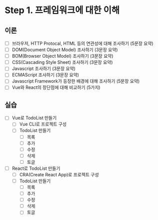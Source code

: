 # Step 1. 프레임워크에 대한 이해

## 이론

- [ ]  브라우저, HTTP Protocal, HTML 등의 연관성에 대해 조사하기 (5문장 요약)
- [ ]  DOM(Document Object Model) 조사하기 (3문장 요약)
- [ ]  BOM(Browser Object Model) 조사하기 (3문장 요약)
- [ ]  CSS(Cascading Style Sheet) 조사하기 (3문장 요약)
- [ ]  Javascript 조사하기 (3문장 요약)
- [ ]  ECMAScript 조사하기 (3문장 요약)
- [ ]  Javascript Framework가 등장한 배경에 대해 조사하기 (5문장 요약)
- [ ]  Vue와 React의 장단점에 대해 비교하기 (5가지)

## 실습

- [ ]  Vue로 TodoList 만들기
    - [ ]  Vue CLI로 프로젝트 구성
    - [ ]  TodoList 만들기
        - [ ]  목록
        - [ ]  추가
        - [ ]  수정
        - [ ]  삭제
        - [ ]  토글
- [ ]  React로 TodoList 만들기
    - [ ]  CRA(Create React App)로 프로젝트 구성
    - [ ]  TodoList 만들기
        - [ ]  목록
        - [ ]  추가
        - [ ]  수정
        - [ ]  삭제
        - [ ]  토글
